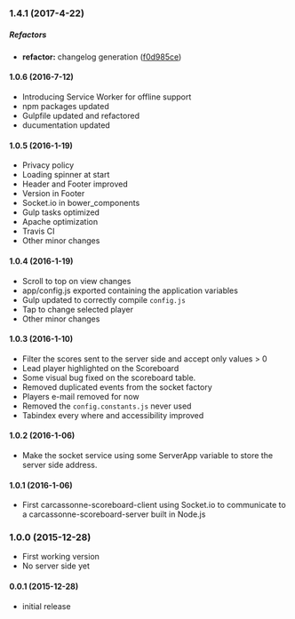 ### 1.4.1 (2017-4-22)

##### Refactors

*   **refactor:** changelog generation ([f0d985ce](https://github.com/andreasonny83/carcassonne-scoreboard-client/commit/f0d985ceeed4b964ff429d97609d42c7b463da87))

#### 1.0.6 (2016-7-12)

*   Introducing Service Worker for offline support
*   npm packages updated
*   Gulpfile updated and refactored
*   ducumentation updated

#### 1.0.5 (2016-1-19)

*   Privacy policy
*   Loading spinner at start
*   Header and Footer improved
*   Version in Footer
*   Socket.io in bower_components
*   Gulp tasks optimized
*   Apache optimization
*   Travis CI
*   Other minor changes

#### 1.0.4 (2016-1-19)

*   Scroll to top on view changes
*   app/config.js exported containing the application variables
*   Gulp updated to correctly compile `config.js`
*   Tap to change selected player
*   Other minor changes

#### 1.0.3 (2016-1-10)

*   Filter the scores sent to the server side and accept only values > 0
*   Lead player highlighted on the Scoreboard
*   Some visual bug fixed on the scoreboard table.
*   Removed duplicated events from the socket factory
*   Players e-mail removed for now
*   Removed the `config.constants.js` never used
*   Tabindex every where and accessibility improved

#### 1.0.2 (2016-1-06)

*   Make the socket service using some ServerApp
variable to store the server side address.

#### 1.0.1 (2016-1-06)

*   First carcassonne-scoreboard-client using Socket.io to communicate to a
carcassonne-scoreboard-server built in Node.js

### 1.0.0 (2015-12-28)

*   First working version
*   No server side yet

#### 0.0.1 (2015-12-28)

*   initial release
